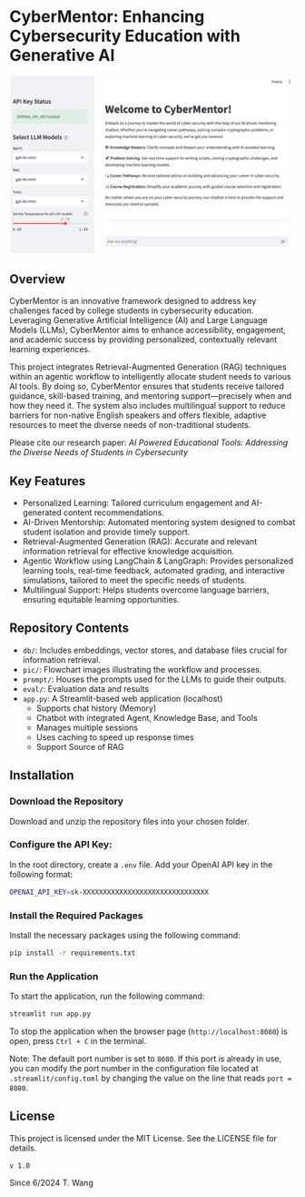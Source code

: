# CyberMentor: Enhancing Cybersecurity Education with Generative AI

<p align="center">
  <img src="/pic/GUI.PNG" width="500"/>
</p>

## Overview
CyberMentor is an innovative framework designed to address key challenges faced by college students in cybersecurity education. Leveraging Generative Artificial Intelligence (AI) and Large Language Models (LLMs), CyberMentor aims to enhance accessibility, engagement, and academic success by providing personalized, contextually relevant learning experiences.

This project integrates Retrieval-Augmented Generation (RAG) techniques within an agentic workflow to intelligently allocate student needs to various AI tools. By doing so, CyberMentor ensures that students receive tailored guidance, skill-based training, and mentoring support—precisely when and how they need it. The system also includes multilingual support to reduce barriers for non-native English speakers and offers flexible, adaptive resources to meet the diverse needs of non-traditional students.

Please cite our research paper: *AI Powered Educational Tools: Addressing the Diverse Needs of Students in Cybersecurity*

## Key Features
- Personalized Learning: Tailored curriculum engagement and AI-generated content recommendations.
- AI-Driven Mentorship: Automated mentoring system designed to combat student isolation and provide timely support.
- Retrieval-Augmented Generation (RAG): Accurate and relevant information retrieval for effective knowledge acquisition.
- Agentic Workflow using LangChain & LangGraph: Provides personalized learning tools, real-time feedback, automated grading, and interactive simulations, tailored to meet the specific needs of students.
- Multilingual Support: Helps students overcome language barriers, ensuring equitable learning opportunities.


## Repository Contents
- `db/`: Includes embeddings, vector stores, and database files crucial for information retrieval.
- `pic/`: Flowchart images illustrating the workflow and processes.
- `prompt/`: Houses the prompts used for the LLMs to guide their outputs.
- `eval/`: Evaluation data and results
- `app.py`: A Streamlit-based web application (localhost)
    - Supports chat history (Memory)
    - Chatbot with integrated Agent, Knowledge Base, and Tools
    - Manages multiple sessions
    - Uses caching to speed up response times
    - Support Source of RAG

## Installation
### Download the Repository
Download and unzip the repository files into your chosen folder.

### Configure the API Key:
In the root directory, create a `.env` file.
Add your OpenAI API key in the following format:
```bash
OPENAI_API_KEY=sk-XXXXXXXXXXXXXXXXXXXXXXXXXXXXXXX
```

### Install the Required Packages
Install the necessary packages using the following command:
```bash
pip install -r requirements.txt

```

### Run the Application
To start the application, run the following command:
```bash
streamlit run app.py
```
To stop the application when the browser page (`http://localhost:8080`) is open, press `Ctrl + C` in the terminal.

Note:
The default port number is set to `8080`. If this port is already in use, you can modify the port number in the configuration file located at `.streamlit/config.toml` by changing the value on the line that reads `port = 8080`.


## License
This project is licensed under the MIT License. See the LICENSE file for details.

```
v 1.0
```

Since 6/2024
T. Wang